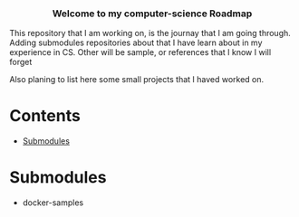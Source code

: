 <div align="center" style="text-align: center">
<h3> Welcome to my computer-science Roadmap </h3>
</div>
<p> This repository that I am working on, is the journay that I am going through. Adding submodules repositories about that I have learn about in my experience in CS. Other will be sample, or references that I know I will forget 

Also planing to list here some small projects that I haved worked on.

</p>

# Contents
- [Submodules](#submodules)

# Submodules
- docker-samples
